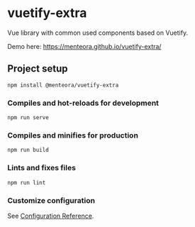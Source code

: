 # vuetify-extra
Vue library with common used components based on Vuetify.

Demo here: https://menteora.github.io/vuetify-extra/


## Project setup
```
npm install @menteora/vuetify-extra
```

### Compiles and hot-reloads for development
```
npm run serve
```

### Compiles and minifies for production
```
npm run build
```

### Lints and fixes files
```
npm run lint
```

### Customize configuration
See [Configuration Reference](https://cli.vuejs.org/config/).
